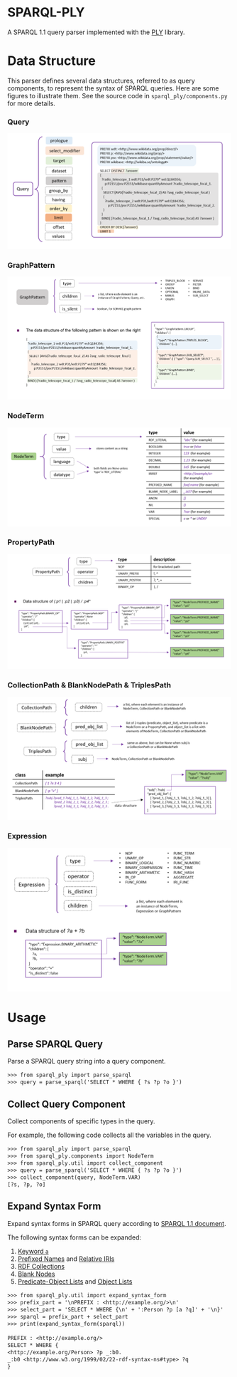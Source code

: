 # SPARQL-PLY

A SPARQL 1.1 query parser implemented with the [PLY](https://github.com/dabeaz/ply) library.

# Data Structure

This parser defines several data structures, referred to as query components, to represent the syntax of SPARQL queries. Here are some figures to illustrate them. See the source code in `sparql_ply/components.py` for more details.

### Query

![Query](doc/figure/Query.png)

### GraphPattern

![GraphPattern](doc/figure/GraphPattern.png)

### NodeTerm

![NodeTerm](doc/figure/NodeTerm.png)

### PropertyPath

![PropertyPath](doc/figure/PropertyPath.png)

### CollectionPath & BlankNodePath & TriplesPath

![TriplesPath](doc/figure/TriplesPath.png)

### Expression

![Expression](doc/figure/Expression.png)

# Usage

## Parse SPARQL Query

Parse a SPARQL query string into a query component.

```pycon
>>> from sparql_ply import parse_sparql
>>> query = parse_sparql('SELECT * WHERE { ?s ?p ?o }')
```

## Collect Query Component

Collect components of specific types in the query.

For example, the following code collects all the variables in the query.

```pycon
>>> from sparql_ply import parse_sparql
>>> from sparql_ply.components import NodeTerm
>>> from sparql_ply.util import collect_component
>>> query = parse_sparql('SELECT * WHERE { ?s ?p ?o }')
>>> collect_component(query, NodeTerm.VAR)
[?s, ?p, ?o]
```

## Expand Syntax Form

Expand syntax forms in SPARQL query according to [SPARQL 1.1 document](https://www.w3.org/TR/2013/REC-sparql11-query-20130321/#sparqlExpandForms).

The following syntax forms can be expanded:
1. [Keyword `a`](https://www.w3.org/TR/2013/REC-sparql11-query-20130321/#abbrevRdfType)
2. [Prefixed Names](https://www.w3.org/TR/2013/REC-sparql11-query-20130321/#prefNames) and [Relative IRIs](https://www.w3.org/TR/2013/REC-sparql11-query-20130321/#relIRIs)
3. [RDF Collections](https://www.w3.org/TR/2013/REC-sparql11-query-20130321/#collections)
4. [Blank Nodes](https://www.w3.org/TR/2013/REC-sparql11-query-20130321/#QSynBlankNodes)
5. [Predicate-Object Lists](https://www.w3.org/TR/2013/REC-sparql11-query-20130321/#predObjLists) and [Object Lists](https://www.w3.org/TR/2013/REC-sparql11-query-20130321/#objLists)


```pycon
>>> from sparql_ply.util import expand_syntax_form
>>> prefix_part = '\nPREFIX : <http://example.org/>\n'
>>> select_part = 'SELECT * WHERE {\n' + ':Person ?p [a ?q]' + '\n}'
>>> sparql = prefix_part + select_part
>>> print(expand_syntax_form(sparql))

PREFIX : <http://example.org/>
SELECT * WHERE {
<http://example.org/Person> ?p _:b0.
_:b0 <http://www.w3.org/1999/02/22-rdf-syntax-ns#type> ?q
}
```

